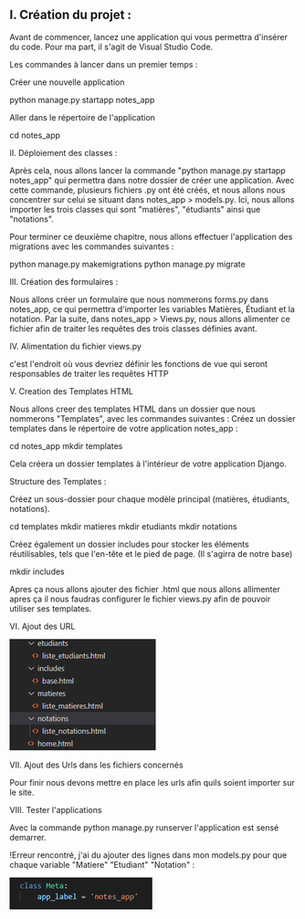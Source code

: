 
## __I. Création du projet :__

 Avant de commencer, lancez une application qui vous permettra d'insérer du code. Pour ma part, il s'agit de Visual Studio Code.

Les commandes à lancer dans un premier temps :

 Créer une nouvelle application

python manage.py startapp notes_app

 Aller dans le répertoire de l'application

cd notes_app

II. Déploiement des classes :

 Après cela, nous allons lancer la commande "python manage.py startapp notes_app" qui permettra dans notre dossier de créer une application. Avec cette commande, plusieurs fichiers .py ont été créés, et nous allons nous concentrer sur celui se situant dans notes_app > models.py. Ici, nous allons importer les trois classes qui sont "matières", "étudiants" ainsi que "notations".

 Pour terminer ce deuxième chapitre, nous allons effectuer l'application des migrations avec les commandes suivantes :

python manage.py makemigrations
python manage.py migrate

III. Création des formulaires :

 Nous allons créer un formulaire que nous nommerons forms.py dans notes_app, ce qui permettra d'importer les variables Matières, Étudiant et la notation. Par la suite, dans notes_app > Views.py, nous allons alimenter ce fichier afin de traiter les requêtes des trois classes définies avant.

IV. Alimentation du fichier views.py

c'est l'endroit où vous devriez définir les fonctions de vue qui seront responsables de traiter les requêtes HTTP 

V. Creation des Templates HTML 

 Nous allons creer des templates HTML dans un dossier que nous nommerons "Templates", avec les commandes suivantes :
 Créez un dossier templates dans le répertoire de votre application notes_app :

cd notes_app
mkdir templates

 Cela créera un dossier templates à l'intérieur de votre application Django.

Structure des Templates :

 Créez un sous-dossier pour chaque modèle principal (matières, étudiants, notations).

cd templates
mkdir matieres
mkdir etudiants
mkdir notations

 Créez également un dossier includes pour stocker les éléments réutilisables, tels que l'en-tête et le pied de page. (Il s'agirra de notre base)

mkdir includes

 Apres ça nous allons ajouter des fichier .html que nous allons allimenter apres ça il nous faudras configurer le fichier views.py afin de pouvoir utiliser ses templates.

VI. Ajout des URL 

![Alt text](image.png)

VII. Ajout des Urls dans les fichiers concernés

Pour finir nous devons mettre en place les urls afin quils soient importer sur le site.

VIII. Tester l'applications 

Avec la commande python manage.py runserver l'application est sensé demarrer. 

!Erreur rencontré, j'ai du ajouter des lignes dans mon models.py pour que chaque variable "Matiere" "Etudiant" "Notation"  :

![Alt text](image-1.png)




